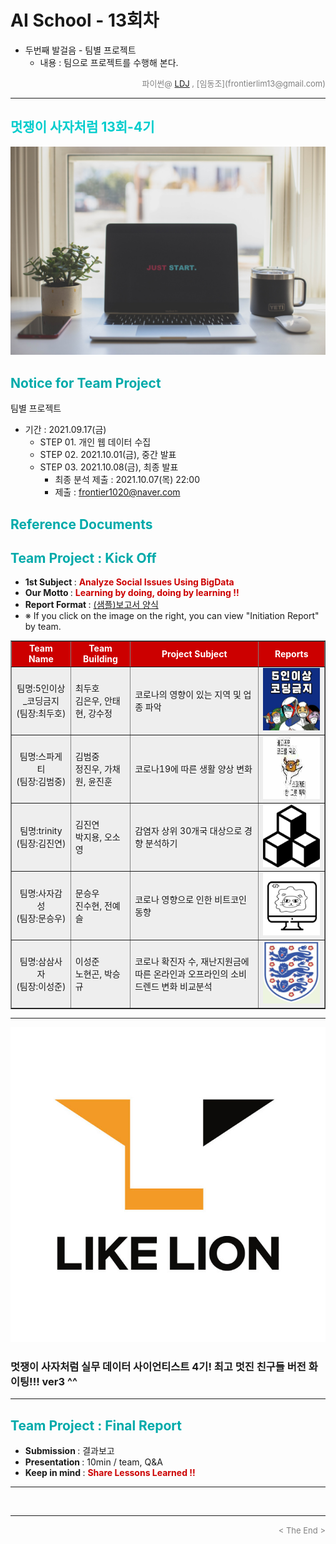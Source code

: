 
# AI School - 13회차
* 두번째 발걸음 - 팀별 프로젝트
  * 내용 : 팀으로 프로젝트를 수행해 본다.

<div align='right'>
    <font size=2 color='gray'>파이썬@ <font color='blue'>
       <a href='https://www.facebook.com/dongjo.lim.7'>LDJ</a>
    </font>, [임동조](frontierlim13@gmail.com)</font></div>
<hr>

<h2><font color="#00CCCC"><b>멋쟁이 사자처럼 13회-4기</b></font></h2>

<img src="./images/just_start.jpg">

## <font color='#00AAAA'>Notice for Team Project</font>

팀별 프로젝트
* 기간 : 2021.09.17(금)<br>
  * STEP 01. 개인 웹 데이터 수집
  * STEP 02. 2021.10.01(금), 중간 발표<br>
  * STEP 03. 2021.10.08(금), 최종 발표<br>
    * 최종 분석 제출 : 2021.10.07(목) 22:00
	* 제출 : frontier1020@naver.com


## <font color='#00AAAA'>Reference Documents</font>

##  <font color='#00AAAA'>Team Project : Kick Off</font>

- <b>1st Subject </b>: <font color='#CC0000'><b>Analyze Social Issues Using BigData </b></font>
- <b>Our Motto   </b>: <font color='#CC0000'><b>Learning by doing, doing by learning !! </b></font>
- <b>Report Format </b>: <a href="./docu/LikeLion10_프로젝트보고서_포맷_OOO팀.docx">(샘플)보고서 양식</a>
- ※ If you click on the image on the right, you can view "Initiation Report" by team.


<div align="left">
<table border=1 bgcolor="#EEEEEE">
	<tr bgcolor="#CC0000">
		<td width="100">
		<div align="center"><font color="#FFFFFF"><b>Team Name</b></font></div>
		</td>
		<td width="100">
		<div align="center"><font color="#FFFFFF"><b>Team Building</b></font></div>
		</td>
		<td width="300">
		<div align="center"><font color="#FFFFFF"><b>Project Subject</b></font></div>
		</td>
		<td width="120">
		<div align="center"><font color="#FFFFFF"><b>Reports</b></font></div>
		</td>
	</tr>
	<tr>
		<td>
        <div align="center"> 팀명:5인이상_코딩금지 <br/>(팀장:최두호)<br/> 
            <b></b>
		</div>
		</td>
		<td>
            <div align="left">최두호<br/>김은우, 안태현, 강수정</div>
        </td>
		<td>
			<div align="left"> 코로나의 영향이 있는 지역 및 업종 파악 </div></td>
		<td>
            <div align="center"> <a href="./reports/LikeLion_1차_프로젝트계획서_5인이상_코딩금지.pdf">
				<img src='images/01_five.png' width=200 height=100  alt="5인이상_코딩금지"></a>
            </div>
        </td>
	</tr>
	<tr>
		<td>
        <div align="center"> 팀명:스파게티<br/>(팀장:김범중)<br/> 
            <b></b>
		</div>
		</td>
		<td>
            <div align="left">김범중<br/>정진우, 가채원, 윤진훈</div>
        </td>
		<td>
			<div align="left"> 코로나19에 따른 생활 양상 변화 </div></td>
		<td>
            <div align="center"> <a href="./reports/LikeLion_1차_프로젝트계획서_스파게티.pdf">
				<img src='images/02_spa.jpg' width=200 height=100  alt="스파게티"></a>    
            </div>
        </td>
	</tr>
	<tr>
		<td>
        <div align="center"> 팀명:trinity<br/>(팀장:김진연)<br/> 
            <b></b>
		</div>
		</td>
		<td>
            <div align="left">김진연<br/> 박지용, 오소영 </div>
        </td>
		<td>
			<div align="left"> 감염자 상위 30개국 대상으로 경향 분석하기 </div></td>
		<td>
            <div align="center"><a href="reports/사자들_박성준.pdf">
				<img src='images/03_trinity.png' width=200 height=100 alt="trinity"></a>    
            </div>
        </td>
	</tr>
	<tr>
		<td>
        <div align="center"> 팀명:사자감성 <br/>(팀장:문승우)<br/> 
            <b></b>
		</div>
		</td>
		<td>
            <div align="left">문승우<br/> 진수현, 전예슬 </div>
        </td>
		<td>
			<div align="left"> 코로나 영향으로 인한 비트코인 동향 </div></td>
		<td>
            <div align="center"> <a href="./report/LikeLion_1차_프로젝트계획서_사자감성.pdf">
				<img src='images/04_lion.jpg' width=200 height=100 alt="사자감성"></a>    
            </div>
        </td>
	</tr>
	<tr>
		<td>
        <div align="center"> 팀명:삼삼사자<br/>(팀장:이성준)<br/> 
            <b></b>
		</div>
		</td>
		<td>
            <div align="left">이성준<br/> 노현곤, 박승규 </div>
        </td>
		<td>
		    <div align="left"> 코로나 확진자 수, 재난지원금에 따른 온라인과 오프라인의 소비드렌드 변화  비교분석   </div></td>
		<td>
            <div align="center"> <a href="./report/LikeLion_1차_프로젝트계획서_삼삼사자.pdf">
				<img src='images/05_33lion.png' width=200 height=100 alt="삼삼사자"></a>    
            </div>
        </td>
	</tr>

</table>
</div>
<hr>

[![Video Label](images/basiclogo_E_H_노션.jpg)](____) 
### 멋쟁이 사자처럼 실무 데이터 사이언티스트 4기!  최고 멋진 친구들 버전 화이팅!!! ver3 ^^


<hr>

##  <font color='#00AAAA'>Team Project : Final Report</font>
- <b>Submission   </b>: 결과보고
- <b>Presentation </b>: 10min / team, Q&A
- <b>Keep in mind </b>: <font color='#CC0000'><b> Share Lessons Learned !! </b></font>
<hr>

<br>
<hr>
<div align='right'><font size=2 color='gray'> &lt; The End &gt; </font></div>
